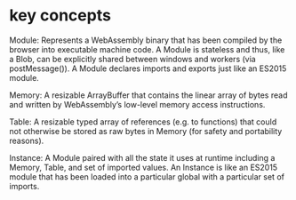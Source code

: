 # key concepts

Module: Represents a WebAssembly binary that has been compiled by the browser into executable machine code.  A Module is stateless and thus, like a Blob, can be explicitly shared between windows and workers (via postMessage()).  A Module declares imports and exports just like an ES2015 module.

Memory: A resizable ArrayBuffer that contains the linear array of bytes read and written by WebAssembly’s low-level memory access instructions.

Table: A resizable typed array of references (e.g. to functions) that could not otherwise be stored as raw bytes in Memory (for safety and portability reasons).

Instance: A Module paired with all the state it uses at runtime including a Memory, Table, and set of imported values.  An Instance is like an ES2015 module that has been loaded into a particular global with a particular set of imports.
